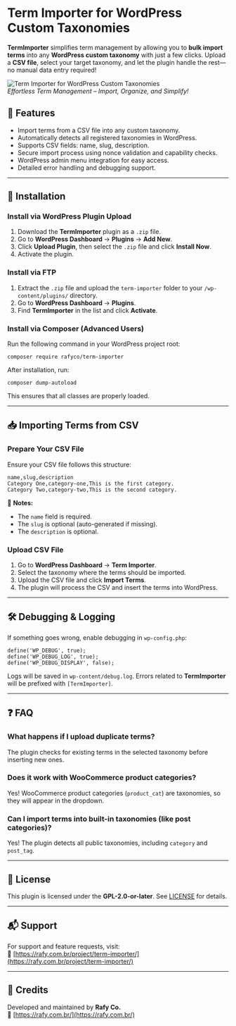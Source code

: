 # Term Importer for WordPress Custom Taxonomies

**TermImporter** simplifies term management by allowing you to **bulk import terms** into any **WordPress custom taxonomy** with just a few clicks. Upload a **CSV file**, select your target taxonomy, and let the plugin handle the rest—no manual data entry required!

![Term Importer for WordPress Custom Taxonomies](https://repository-images.githubusercontent.com/950337483/b0a156e2-24cb-4cbf-907c-bd6bba5db64a)  
*Effortless Term Management – Import, Organize, and Simplify!*

## 🚀 Features

- Import terms from a CSV file into any custom taxonomy.
- Automatically detects all registered taxonomies in WordPress.
- Supports CSV fields: name, slug, description.
- Secure import process using nonce validation and capability checks.
- WordPress admin menu integration for easy access.
- Detailed error handling and debugging support.

---

## 🔧 Installation

### Install via WordPress Plugin Upload
1. Download the **TermImporter** plugin as a `.zip` file.
2. Go to **WordPress Dashboard** → **Plugins** → **Add New**.
3. Click **Upload Plugin**, then select the `.zip` file and click **Install Now**.
4. Activate the plugin.

### Install via FTP
1. Extract the `.zip` file and upload the `term-importer` folder to your `/wp-content/plugins/` directory.
2. Go to **WordPress Dashboard** → **Plugins**.
3. Find **TermImporter** in the list and click **Activate**.

### Install via Composer (Advanced Users)
Run the following command in your WordPress project root:

    composer require rafyco/term-importer

After installation, run:

    composer dump-autoload

This ensures that all classes are properly loaded.

---

## 📥 Importing Terms from CSV

### Prepare Your CSV File
Ensure your CSV file follows this structure:

    name,slug,description
    Category One,category-one,This is the first category.
    Category Two,category-two,This is the second category.

📌 **Notes:**
- The `name` field is required.
- The `slug` is optional (auto-generated if missing).
- The `description` is optional.

### Upload CSV File
1. Go to **WordPress Dashboard** → **Term Importer**.
2. Select the taxonomy where the terms should be imported.
3. Upload the CSV file and click **Import Terms**.
4. The plugin will process the CSV and insert the terms into WordPress.

---

## 🛠 Debugging & Logging

If something goes wrong, enable debugging in `wp-config.php`:

    define('WP_DEBUG', true);
    define('WP_DEBUG_LOG', true);
    define('WP_DEBUG_DISPLAY', false);

Logs will be saved in `wp-content/debug.log`. Errors related to **TermImporter** will be prefixed with `[TermImporter]`.

---

## ❓ FAQ

### What happens if I upload duplicate terms?
The plugin checks for existing terms in the selected taxonomy before inserting new ones.

### Does it work with WooCommerce product categories?
Yes! WooCommerce product categories (`product_cat`) are taxonomies, so they will appear in the dropdown.

### Can I import terms into built-in taxonomies (like post categories)?
Yes! The plugin detects all public taxonomies, including `category` and `post_tag`.

---

## 📜 License

This plugin is licensed under the **GPL-2.0-or-later**. See [LICENSE](https://www.gnu.org/licenses/gpl-2.0.html) for details.

---

## 📬 Support

For support and feature requests, visit:  
🔗 [https://rafy.com.br/project/term-importer/](https://rafy.com.br/project/term-importer/)  

---

## 🎉 Credits

Developed and maintained by **Rafy Co.**  
🔗 [https://rafy.com.br/](https://rafy.com.br/)
